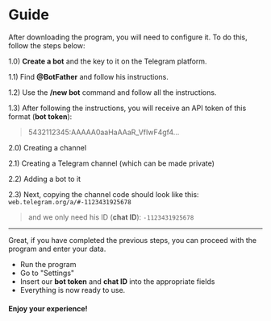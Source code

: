 # Guide

After downloading the program, you will need to configure it. To do this, follow the steps below:

1.0) **Create a bot** and the key to it on the Telegram platform.

1.1) Find **@BotFather** and follow his instructions.
   
1.2) Use the **/new bot** command and follow all the instructions.
 
1.3) After following the instructions, you will receive an API token of this format (**bot token**):
  > 5432112345:AAAAA0aaHaAAaR_VfIwF4gf4...


2.0) Creating a channel

2.1) Creating a Telegram channel (which can be made private)
   
2.2) Adding a bot to it
 
2.3) Next, copying the channel code should look like this: `web.telegram.org/a/#-1123431925678`
 > and we only need his ID (**chat ID**): `-1123431925678`

------------

Great, if you have completed the previous steps, you can proceed with the program and enter your data.
- Run the program
- Go to "Settings"
- Insert our **bot token** and **chat ID** into the appropriate fields
- Everything is now ready to use.


#### Enjoy your experience!
